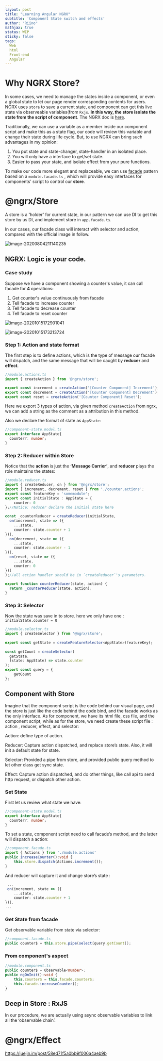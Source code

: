 ```yaml
---
layout: post
title: "Learning Angular NGRX"
subtitle: 'Component State switch and effects'
author: "Riino"
mathjax: true
status: WIP
sticky: false
tags:
  Web
  html
  Front-end
  Angular
---
```


# Why NGRX Store?

In some cases, we need to manage the states inside a component, or even a global state to let our page render corresponding contents for users. NGRX uses `store` to save a current state, and component can get this live state via observeable variables(from `Rxjs`. **In this way, the store isolate the state from the script of component.** The NGRX doc is [here](https://ngrx.io/guide/store).

Traditionally, we can use a variable as a member inside our component script and make this as a state flag, our code will review this variable and change their state during life cycle. But, to use NGRX can bring such advantages in my opinion:

1. You put state and state-changer, state-handler in an isolated place.
2. You will only have a interface to get/set state.
3. Easier to pass your state, and isolate effect from your pure functions.

To make our code more elegant and replaceable, we can use [facade](https://en.wikipedia.org/wiki/Facade_pattern) pattern based on a `module.facade.ts` , which will provide easy interfaces for components' script to control our **store**. 

# @ngrx/Store

A store is a 'holder' for current state, in our pattern we can use DI to get this store by us DI, and implement store in `app.facade.ts`.

In our cases, our facade class will interact with selector and action, compared with the official image in follow.

![image-20200804211140235](/img/assets/image-20200804211140235.png)

## NGRX: Logic is your code.

### Case study

Suppose we have a component showing a counter's value, it can call facade for **4** operations: 

1. Get counter's value continuously from facade
2. Tell facade to increase counter
3. Tell facade to decrease counter
4. Tell facade to reset counter

![image-20201015172901041](/img/assets/image-20201015172901041.png)

![image-20201015173213724](/img/assets/image-20201015173213724.png)

### Step 1: Action and state format

The first step is to define actions, which is the type of message our facade will dispatch, and the same message that will be caught by **reducer** and **effect**.

```typescript
//module.actions.ts
import { createAction } from '@ngrx/store';

export const increment = createAction('[Counter Component] Increment');
export const decrement = createAction('[Counter Component] Decrement');
export const reset = createAction('[Counter Component] Reset');
```

Here we export 3 types of action, via given method `createAction` from ngrx, we can add a string as the comment as a attribution in this method.

Also we declare the format of state as `AppState`:

```typescript
//component-state.model.ts
export interface AppState{
  counter?: number;
}
```



### Step 2: Reducer within Store

Notice that the **action** is just the **‘Message Carrier’**, and **reducer** plays the role maintains the states:

```typescript
//module.reducer.ts
import { createReducer, on } from '@ngrx/store';
import { increment, decrement, reset } from './counter.actions';
export const featureKey = 'somemodule';
export const initialState : AppState = {
    counter: 0
};//Notice: reducer declare the initial state here
 
const _counterReducer = createReducer(initialState,
  on(increment, state => ({
    ...state,
    counter: state.counter + 1
})),
  on(decrement, state => ({
    ...state,
    counter: state.counter - 1
})),
  on(reset, state => ({
    ...state,
    counter: 0
}))
);//all action handler should be in `createReducer`'s parameters.
 
export function counterReducer(state, action) {
  return _counterReducer(state, action);
}
```

### Step 3: Selector

Now the state was save in to store. here we only have one : `initialState.counter = 0`

```typescript
//module.selector.ts
import { createSelector } from '@ngrx/store';
 
export const getState = createFeatureSelector<AppState>(featureKey);
 
const getCount = createSelector(
  getState,
  (state: AppState) => state.counter
);
export const query = {
    getCount
};
```



## Component with Store

Imagine that the component script is the code behind our visual page, and the store is just like the code behind the code bind, and the facade works as the only interface. As for component, we have its html file, css file, and the component script, while as for the store, we need create these script file : action , reducer, effect, and selector:

Action: define type of action.

Reducer: Capture action dispatched, and replace store’s state. Also, it will init a default state for state.

Selector: Provided a pipe from store, and provided public query method to let other class get sync state.

Effect: Capture action dispatched, and do other things, like call api to send http request, or dispatch other action.

### Set State

First let us review what state we have:

```typescript
//component-state.model.ts
export interface AppState{
  counter?: number;
}
```

To set a state, component script need to call facade’s method, and the latter will dispatch a action:

```typescript
//component.facade.ts
import { Actions } from './module.actions'
public increaseCounter():void {
	this.store.dispatch(Actions.increment());
}

```

And reducer will capture it and change store’s state :

```typescript
 ...
 on(increment, state => ({
    ...state,
    counter: state.counter + 1
})),
...
```

### Get State from facade

Get observable variable from state via selector:

```typescript
//component.facade.ts
public counter$ = this.store.pipe(select(query.getCount));
```

### From component's aspect

```typescript
//module.component.ts
public counter$ = Observable<number>;
public ngOnInit():void {
    this.counter$ = this.facade.counter$;
    this.facade.increaseCounter();
}
```



## Deep in Store : RxJS 

In our procedure, we are actually using  async observable variables to link all the ‘observable chain’. 

# @ngrx/Effect

https://juejin.im/post/58ed71f5a0bb9f006a4aeb9b

